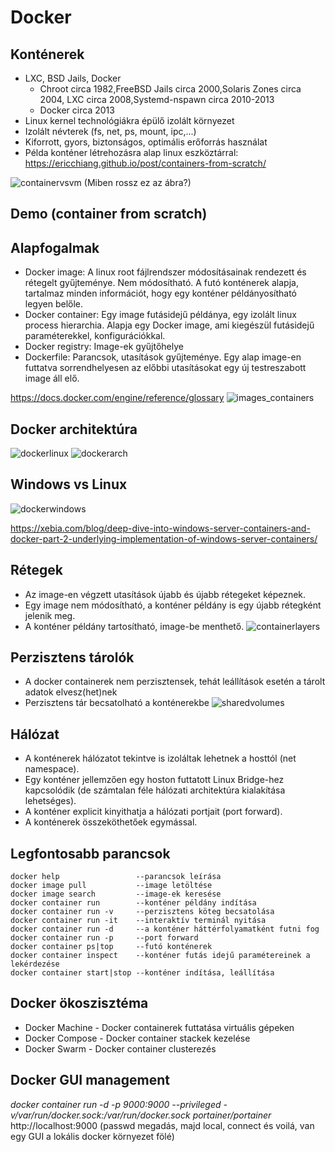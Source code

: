 # Docker
## Konténerek
- LXC, BSD Jails, Docker
  - Chroot circa 1982,FreeBSD Jails circa 2000,Solaris Zones circa 2004, LXC circa 2008,Systemd-nspawn circa 2010-2013
  - Docker circa 2013
- Linux kernel technológiákra épülő izolált környezet
- Izolált névterek (fs, net, ps, mount, ipc,...)
- Kiforrott, gyors, biztonságos, optimális erőforrás használat
- Példa konténer létrehozásra alap linux eszköztárral: https://ericchiang.github.io/post/containers-from-scratch/


![containervsvm](../common/images/ContainerVsVM.jpg)
(Miben rossz ez az ábra?)

## Demo (container from scratch)

## Alapfogalmak
- Docker image: A linux root fájlrendszer módosításainak rendezett és rétegelt gyűjteménye. Nem módosítható. A futó konténerek alapja, tartalmaz minden információt, hogy egy konténer példányosítható legyen belőle.
- Docker container: Egy image futásidejű példánya, egy izolált linux process hierarchia. Alapja egy Docker image, ami kiegészül futásidejű paraméterekkel, konfigurációkkal.
- Docker registry: Image-ek gyűjtőhelye
- Dockerfile: Parancsok, utasítások gyűjteménye. Egy alap image-en futtatva sorrendhelyesen az előbbi utasításokat egy új testreszabott image áll elő.  

https://docs.docker.com/engine/reference/glossary
![images_containers](../common/images/docker_images_containers.png)

## Docker architektúra
![dockerlinux](../common/images/dockerarch.png)
![dockerarch](../common/images/architecture.jpg)

## Windows vs Linux
![dockerwindows](../common/images/windows_vs_linux.png)

https://xebia.com/blog/deep-dive-into-windows-server-containers-and-docker-part-2-underlying-implementation-of-windows-server-containers/

## Rétegek
- Az image-en végzett utasítások újabb és újabb rétegeket képeznek.
- Egy image nem módosítható, a konténer példány is egy újabb rétegként jelenik meg.
- A konténer példány tartosítható, image-be menthető.
![containerlayers](../common/images/container-layers.jpg)

## Perzisztens tárolók
- A docker containerek nem perzisztensek, tehát leállítások esetén a tárolt adatok elvesz(het)nek
- Perzisztens tár becsatolható a konténerekbe
![sharedvolumes](../common/images/shared-volume.jpg)

## Hálózat
- A konténerek hálózatot tekintve is izoláltak lehetnek a hosttól (net namespace).
- Egy konténer jellemzően egy hoston futtatott Linux Bridge-hez kapcsolódik (de számtalan féle hálózati architektúra kialakítása lehetséges).
- A konténer explicit kinyithatja a hálózati portjait (port forward).
- A konténerek összeköthetőek egymással.

## Legfontosabb parancsok
```shell
docker help                 --parancsok leírása
docker image pull           --image letöltése
docker image search         --image-ek keresése
docker container run        --konténer példány indítása
docker container run -v     --perzisztens köteg becsatolása
docker container run -it    --interaktív terminál nyitása
docker container run -d     --a konténer háttérfolyamatként futni fog
docker container run -p     --port forward
docker container ps|top     --futó konténerek
docker container inspect    --konténer futás idejű paramétereinek a lekérdezése
docker container start|stop --konténer indítása, leállítása
```

## Docker ökoszisztéma
- Docker Machine - Docker containerek futtatása virtuális gépeken
- Docker Compose - Docker container stackek kezelése
- Docker Swarm   - Docker container clusterezés

## Docker GUI management
_docker container run -d -p 9000:9000 --privileged -v/var/run/docker.sock:/var/run/docker.sock portainer/portainer_
http://localhost:9000 (passwd megadás, majd local, connect és voilá, van egy GUI a lokális docker környezet fölé)
